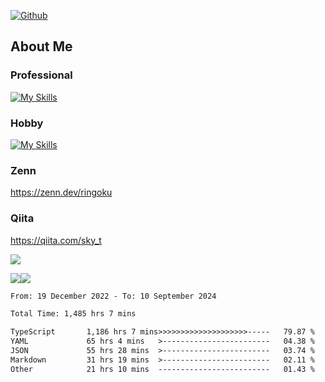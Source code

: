 [![Github](https://img.shields.io/github/followers/skyt-a?label=Follow&style=social)](https://github.com/skyt-a)

## About Me
### Professional
[![My Skills](https://skillicons.dev/icons?i=react,ts,js,nodejs,java,graphql,firebase,githubactions&theme=light)](https://skillicons.dev)
### Hobby
[![My Skills](https://skillicons.dev/icons?i=unity,rust,py&theme=light)](https://skillicons.dev)

### Zenn
https://zenn.dev/ringoku
### Qiita
https://qiita.com/sky_t


![](https://github-profile-summary-cards.vercel.app/api/cards/profile-details?username=skyt-a&theme=default)

![](https://github-profile-summary-cards.vercel.app/api/cards/repos-per-language?username=skyt-a&theme=default)![](https://github-profile-summary-cards.vercel.app/api/cards/stats?username=RinGoku&theme=default)

<!--START_SECTION:waka-->

```txt
From: 19 December 2022 - To: 10 September 2024

Total Time: 1,485 hrs 7 mins

TypeScript       1,186 hrs 7 mins>>>>>>>>>>>>>>>>>>>>-----   79.87 %
YAML             65 hrs 4 mins   >------------------------   04.38 %
JSON             55 hrs 28 mins  >------------------------   03.74 %
Markdown         31 hrs 19 mins  >------------------------   02.11 %
Other            21 hrs 10 mins  -------------------------   01.43 %
```

<!--END_SECTION:waka-->
